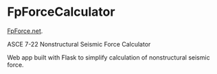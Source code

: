 # FpForceCalculator

[FpForce.net](http://fpforce.net/).

ASCE 7-22 Nonstructural Seismic Force Calculator

Web app built with Flask to simplify calculation of nonstructural seismic force.
